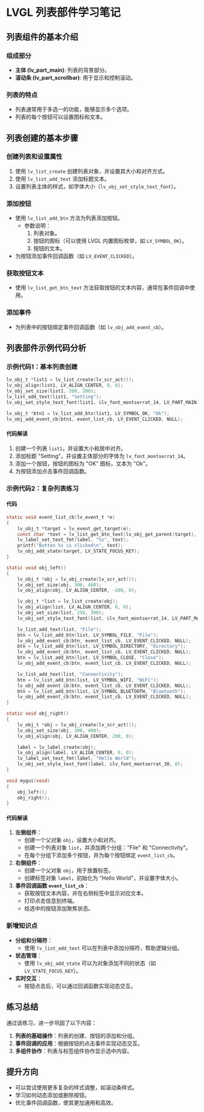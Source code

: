 # LVGL 列表部件学习笔记

## 列表组件的基本介绍

### 组成部分
- **主体 (lv_part_main)**: 列表的背景部分。
- **滚动条 (lv_part_scrollbar)**: 用于显示和控制滚动。

### 列表的特点
- 列表通常用于多选一的功能，能够显示多个选项。
- 列表的每个按钮可以设置图标和文本。

## 列表创建的基本步骤

### 创建列表和设置属性
1. 使用 `lv_list_create` 创建列表对象，并设置其大小和对齐方式。
2. 使用 `lv_list_add_text` 添加标题文本。
3. 设置列表主体的样式，如字体大小（`lv_obj_set_style_text_font`）。

### 添加按钮
- 使用 `lv_list_add_btn` 方法为列表添加按钮。
  - 参数说明：
    1. 列表对象。
    2. 按钮的图标（可以使用 LVGL 内置图标枚举，如 `LV_SYMBOL_OK`）。
    3. 按钮的文本。
- 为按钮添加事件回调函数（如 `LV_EVENT_CLICKED`）。

### 获取按钮文本
- 使用 `lv_list_get_btn_text` 方法获取按钮的文本内容，通常在事件回调中使用。

### 添加事件
- 为列表中的按钮绑定事件回调函数（如 `lv_obj_add_event_cb`）。

## 列表部件示例代码分析

### 示例代码1：基本列表创建
```c
lv_obj_t *list1 = lv_list_create(lv_scr_act());
lv_obj_align(list1, LV_ALIGN_CENTER, 0, 0);
lv_obj_set_size(list1, 200, 200);
lv_list_add_text(list1, "Setting");
lv_obj_set_style_text_font(list1, &lv_font_montserrat_14, LV_PART_MAIN);

lv_obj_t *btn1 = lv_list_add_btn(list1, LV_SYMBOL_OK, "Ok");
lv_obj_add_event_cb(btn1, event_list_cb, LV_EVENT_CLICKED, NULL);
```
#### 代码解读
1. 创建一个列表 `list1`，并设置大小和居中对齐。
2. 添加标题 "Setting"，并设置主体部分的字体为 `lv_font_montserrat_14`。
3. 添加一个按钮，按钮的图标为 "OK" 图标，文本为 "Ok"。
4. 为按钮添加点击事件回调函数。

### 示例代码2：复杂列表练习
#### 代码
```c
static void event_list_cb(lv_event_t *e)
{
    lv_obj_t *target = lv_event_get_target(e);
    const char *text = lv_list_get_btn_text(lv_obj_get_parent(target), target);
    lv_label_set_text_fmt(label, "%s", text);
    printf("Button %s is clicked\n", text);
    lv_obj_add_state(target, LV_STATE_FOCUS_KEY);
}

static void obj_left()
{
    lv_obj_t *obj = lv_obj_create(lv_scr_act());
    lv_obj_set_size(obj, 300, 400);
    lv_obj_align(obj, LV_ALIGN_CENTER, -200, 0);

    lv_obj_t *list = lv_list_create(obj);
    lv_obj_align(list, LV_ALIGN_CENTER, 0, 0);
    lv_obj_set_size(list, 250, 300);
    lv_obj_set_style_text_font(list, &lv_font_montserrat_14, LV_PART_MAIN);

    lv_list_add_text(list, "File");
    btn = lv_list_add_btn(list, LV_SYMBOL_FILE, "File");
    lv_obj_add_event_cb(btn, event_list_cb, LV_EVENT_CLICKED, NULL);
    btn = lv_list_add_btn(list, LV_SYMBOL_DIRECTORY, "Directory");
    lv_obj_add_event_cb(btn, event_list_cb, LV_EVENT_CLICKED, NULL);
    btn = lv_list_add_btn(list, LV_SYMBOL_CLOSE, "Close");
    lv_obj_add_event_cb(btn, event_list_cb, LV_EVENT_CLICKED, NULL);

    lv_list_add_text(list, "Connectivity");
    btn = lv_list_add_btn(list, LV_SYMBOL_WIFI, "WiFi");
    lv_obj_add_event_cb(btn, event_list_cb, LV_EVENT_CLICKED, NULL);
    btn = lv_list_add_btn(list, LV_SYMBOL_BLUETOOTH, "Bluetooth");
    lv_obj_add_event_cb(btn, event_list_cb, LV_EVENT_CLICKED, NULL);
}

static void obj_right()
{
    lv_obj_t *obj = lv_obj_create(lv_scr_act());
    lv_obj_set_size(obj, 300, 400);
    lv_obj_align(obj, LV_ALIGN_CENTER, 200, 0);

    label = lv_label_create(obj);
    lv_obj_align(label, LV_ALIGN_CENTER, 0, 0);
    lv_label_set_text_fmt(label, "Hello World");
    lv_obj_set_style_text_font(label, &lv_font_montserrat_30, 0);
}

void mygui(void)
{
    obj_left();
    obj_right();
}
```
#### 代码解读
1. **左侧组件**：
   - 创建一个父对象 `obj`，设置大小和对齐。
   - 创建一个列表对象 `list`，并添加两个分组："File" 和 "Connectivity"。
   - 在每个分组下添加多个按钮，并为每个按钮绑定 `event_list_cb`。
2. **右侧组件**：
   - 创建一个父对象 `obj`，用于放置标签。
   - 创建标签对象 `label`，初始化为 "Hello World"，并设置字体大小。
3. **事件回调函数 `event_list_cb`**：
   - 获取按钮文本内容，并在右侧标签中显示对应文本。
   - 打印点击信息到终端。
   - 给选中的按钮添加聚焦状态。

### 新增知识点
- **分组和分隔符**：
  - 使用 `lv_list_add_text` 可以在列表中添加分隔符，帮助逻辑分组。
- **状态管理**：
  - 使用 `lv_obj_add_state` 可以为对象添加不同的状态（如 `LV_STATE_FOCUS_KEY`）。
- **实时交互**：
  - 按钮点击后，可以通过回调函数实现动态交互。

## 练习总结
通过该练习，进一步巩固了以下内容：
1. **列表的基础操作**：列表的创建、按钮的添加和分组。
2. **事件回调的应用**：根据按钮的点击事件实现动态交互。
3. **多组件协作**：列表与标签组件协作显示选中内容。

## 提升方向
- 可以尝试使用更多复杂的样式调整，如滚动条样式。
- 学习如何动态添加或删除按钮。
- 优化事件回调函数，使其更加通用和高效。


